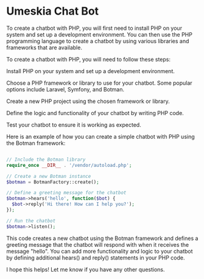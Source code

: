 # Umeskia Chat Bot

To create a chatbot with PHP, you will first need to install PHP on your system and set up a development environment. You can then use the PHP programming language to create a chatbot by using various libraries and frameworks that are available.

To create a chatbot with PHP, you will need to follow these steps:

Install PHP on your system and set up a development environment.

Choose a PHP framework or library to use for your chatbot. Some popular options include Laravel, Symfony, and Botman.

Create a new PHP project using the chosen framework or library.

Define the logic and functionality of your chatbot by writing PHP code.

Test your chatbot to ensure it is working as expected.

Here is an example of how you can create a simple chatbot with PHP using the Botman framework:

```php

// Include the Botman library
require_once __DIR__ . '/vendor/autoload.php';

// Create a new Botman instance
$botman = BotmanFactory::create();

// Define a greeting message for the chatbot
$botman->hears('hello', function($bot) {
  $bot->reply('Hi there! How can I help you?');
});

// Run the chatbot
$botman->listen();

```
This code creates a new chatbot using the Botman framework and defines a greeting message that the chatbot will respond with when it receives the message "hello". You can add more functionality and logic to your chatbot by defining additional hears() and reply() statements in your PHP code.

I hope this helps! Let me know if you have any other questions.
